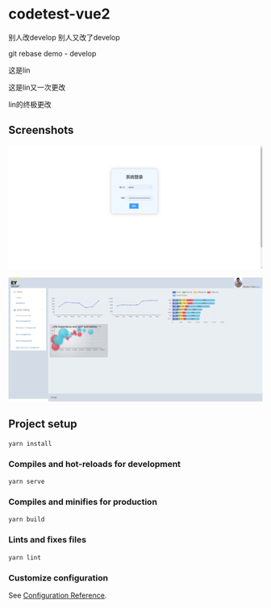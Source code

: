 # codetest-vue2
别人改develop 
别人又改了develop 


git rebase demo - develop

这是lin

这是lin又一次更改

lin的终极更改

## Screenshots

![image](screenshot1.png)

![image](screenshot2.png)

## Project setup

```
yarn install
```

### Compiles and hot-reloads for development
```
yarn serve
```

### Compiles and minifies for production
```
yarn build
```

### Lints and fixes files
```
yarn lint
```

### Customize configuration
See [Configuration Reference](https://cli.vuejs.org/config/).
